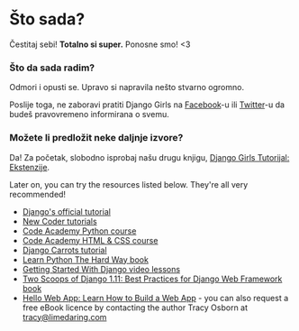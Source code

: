 # Što sada?

Čestitaj sebi! **Totalno si super.** Ponosne smo! <3

### Što da sada radim?

Odmori i opusti se. Upravo si napravila nešto stvarno ogromno.

Poslije toga, ne zaboravi pratiti Django Girls na [Facebook](http://facebook.com/djangogirls)-u ili [Twitter](https://twitter.com/djangogirls)-u da budeš pravovremeno informirana o svemu.

### Možete li predložit neke daljnje izvore?

Da! Za početak, slobodno isprobaj našu drugu knjigu, [Django Girls Tutorijal: Ekstenzije](https://tutorial-extensions.djangogirls.org/).

Later on, you can try the resources listed below. They're all very recommended!

- [Django's official tutorial](https://docs.djangoproject.com/en/1.11/intro/tutorial01/)
- [New Coder tutorials](http://newcoder.io/tutorials/)
- [Code Academy Python course](https://www.codecademy.com/en/tracks/python)
- [Code Academy HTML & CSS course](https://www.codecademy.com/tracks/web)
- [Django Carrots tutorial](https://github.com/ggcarrots/django-carrots)
- [Learn Python The Hard Way book](http://learnpythonthehardway.org/book/)
- [Getting Started With Django video lessons](http://www.gettingstartedwithdjango.com/)
- [Two Scoops of Django 1.11: Best Practices for Django Web Framework book](https://www.twoscoopspress.com/products/two-scoops-of-django-1-11)
- [Hello Web App: Learn How to Build a Web App](https://hellowebapp.com/) - you can also request a free eBook licence by contacting the author Tracy Osborn at <tracy@limedaring.com>